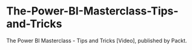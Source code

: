 # The-Power-BI-Masterclass-Tips-and-Tricks
The Power BI Masterclass - Tips and Tricks [Video], published by Packt.
